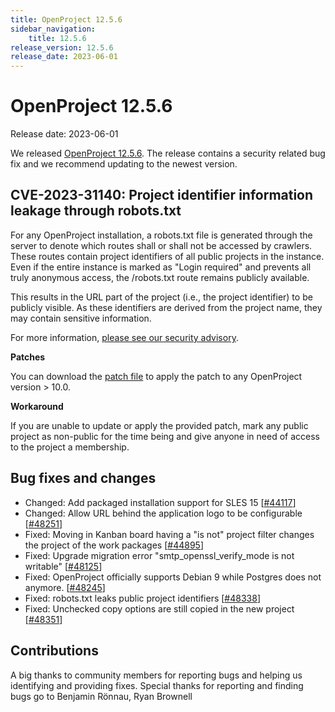 ```yaml
---
title: OpenProject 12.5.6
sidebar_navigation:
    title: 12.5.6
release_version: 12.5.6
release_date: 2023-06-01
---
```


# OpenProject 12.5.6

Release date: 2023-06-01

We released [OpenProject 12.5.6](https://community.openproject.org/versions/1794).
The release contains a security related bug fix and we recommend updating to the newest version.

## CVE-2023-31140: Project identifier information leakage through robots.txt

For any OpenProject installation, a robots.txt file is generated through the server to denote which routes shall or shall not be accessed by crawlers. These routes contain project identifiers of all public projects in the instance. Even if the entire instance is marked as "Login required" and prevents all truly anonymous access, the /robots.txt route remains publicly available.

This results in the URL part of the project (i.e., the project identifier) to be publicly visible. As these identifiers are derived from the project name, they may contain sensitive information.

For more information, [please see our security advisory](https://github.com/opf/openproject/security/advisories/GHSA-xjfc-fqm3-95q8).

**Patches**

You can download the [patch file](https://patch-diff.githubusercontent.com/raw/opf/openproject/pull/12708.patch) to apply the patch to any OpenProject version > 10.0.

**Workaround**

If you are unable to update or apply the provided patch, mark any public project as non-public for the time being and give anyone in need of access to the project a membership.

## Bug fixes and changes

- Changed: Add packaged installation support for SLES 15 \[[#44117](https://community.openproject.org/wp/44117)\]
- Changed: Allow URL behind the application logo to be configurable \[[#48251](https://community.openproject.org/wp/48251)\]
- Fixed: Moving in Kanban board having a "is not" project filter changes the project of the work packages \[[#44895](https://community.openproject.org/wp/44895)\]
- Fixed: Upgrade migration error "smtp_openssl_verify_mode is not writable" \[[#48125](https://community.openproject.org/wp/48125)\]
- Fixed: OpenProject officially supports Debian 9 while Postgres does not anymore.  \[[#48245](https://community.openproject.org/wp/48245)\]
- Fixed: robots.txt leaks public project identifiers \[[#48338](https://community.openproject.org/wp/48338)\]
- Fixed: Unchecked copy options are still copied in the new project \[[#48351](https://community.openproject.org/wp/48351)\]

## Contributions

A big thanks to community members for reporting bugs and helping us identifying and providing fixes.
Special thanks for reporting and finding bugs go to Benjamin Rönnau, Ryan Brownell
